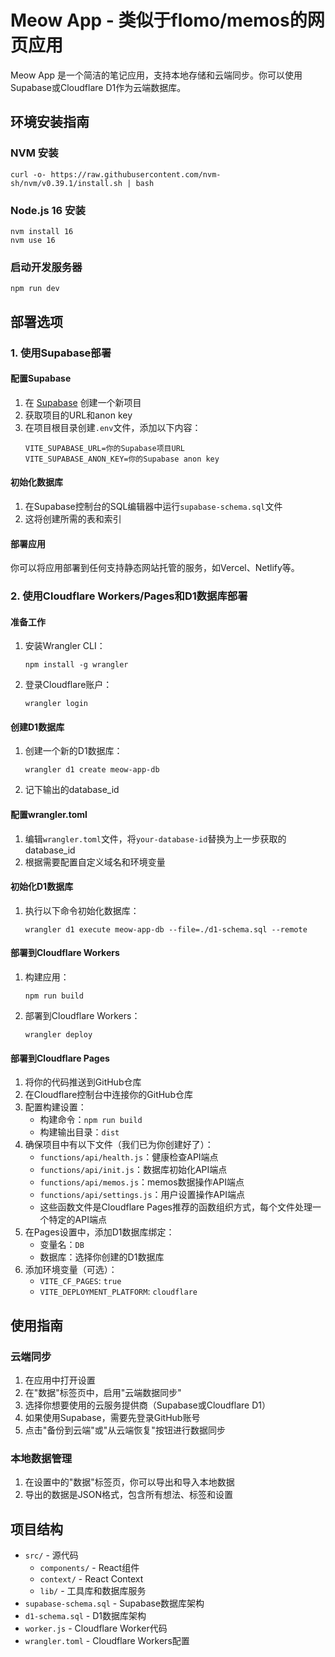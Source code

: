 # Meow App - 类似于flomo/memos的网页应用

Meow App 是一个简洁的笔记应用，支持本地存储和云端同步。你可以使用Supabase或Cloudflare D1作为云端数据库。

## 环境安装指南

### NVM 安装
```
curl -o- https://raw.githubusercontent.com/nvm-sh/nvm/v0.39.1/install.sh | bash
```

### Node.js 16 安装
```
nvm install 16
nvm use 16
```

### 启动开发服务器
```
npm run dev
```

## 部署选项

### 1. 使用Supabase部署

#### 配置Supabase
1. 在 [Supabase](https://supabase.com) 创建一个新项目
2. 获取项目的URL和anon key
3. 在项目根目录创建`.env`文件，添加以下内容：
   ```
   VITE_SUPABASE_URL=你的Supabase项目URL
   VITE_SUPABASE_ANON_KEY=你的Supabase anon key
   ```

#### 初始化数据库
1. 在Supabase控制台的SQL编辑器中运行`supabase-schema.sql`文件
2. 这将创建所需的表和索引

#### 部署应用
你可以将应用部署到任何支持静态网站托管的服务，如Vercel、Netlify等。

### 2. 使用Cloudflare Workers/Pages和D1数据库部署

#### 准备工作
1. 安装Wrangler CLI：
   ```
   npm install -g wrangler
   ```
2. 登录Cloudflare账户：
   ```
   wrangler login
   ```

#### 创建D1数据库
1. 创建一个新的D1数据库：
   ```
   wrangler d1 create meow-app-db
   ```
2. 记下输出的database_id

#### 配置wrangler.toml
1. 编辑`wrangler.toml`文件，将`your-database-id`替换为上一步获取的database_id
2. 根据需要配置自定义域名和环境变量

#### 初始化D1数据库
1. 执行以下命令初始化数据库：
   ```
   wrangler d1 execute meow-app-db --file=./d1-schema.sql --remote
   ```

#### 部署到Cloudflare Workers
1. 构建应用：
   ```
   npm run build
   ```
2. 部署到Cloudflare Workers：
   ```
   wrangler deploy
   ```

#### 部署到Cloudflare Pages
1. 将你的代码推送到GitHub仓库
2. 在Cloudflare控制台中连接你的GitHub仓库
3. 配置构建设置：
   - 构建命令：`npm run build`
   - 构建输出目录：`dist`
4. 确保项目中有以下文件（我们已为你创建好了）：
   - `functions/api/health.js`：健康检查API端点
   - `functions/api/init.js`：数据库初始化API端点
   - `functions/api/memos.js`：memos数据操作API端点
   - `functions/api/settings.js`：用户设置操作API端点
   - 这些函数文件是Cloudflare Pages推荐的函数组织方式，每个文件处理一个特定的API端点
5. 在Pages设置中，添加D1数据库绑定：
   - 变量名：`DB`
   - 数据库：选择你创建的D1数据库
6. 添加环境变量（可选）：
   - `VITE_CF_PAGES`: `true`
   - `VITE_DEPLOYMENT_PLATFORM`: `cloudflare`

## 使用指南

### 云端同步
1. 在应用中打开设置
2. 在"数据"标签页中，启用"云端数据同步"
3. 选择你想要使用的云服务提供商（Supabase或Cloudflare D1）
4. 如果使用Supabase，需要先登录GitHub账号
5. 点击"备份到云端"或"从云端恢复"按钮进行数据同步

### 本地数据管理
1. 在设置中的"数据"标签页，你可以导出和导入本地数据
2. 导出的数据是JSON格式，包含所有想法、标签和设置

## 项目结构
- `src/` - 源代码
  - `components/` - React组件
  - `context/` - React Context
  - `lib/` - 工具库和数据库服务
- `supabase-schema.sql` - Supabase数据库架构
- `d1-schema.sql` - D1数据库架构
- `worker.js` - Cloudflare Worker代码
- `wrangler.toml` - Cloudflare Workers配置
